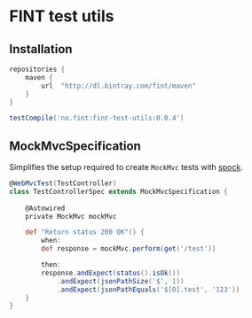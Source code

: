 # FINT test utils

## Installation
```groovy
repositories {
    maven {
        url  "http://dl.bintray.com/fint/maven" 
    }
}

testCompile('no.fint:fint-test-utils:0.0.4')
```

## MockMvcSpecification

Simplifies the setup required to create `MockMvc` tests with [spock](http://spockframework.org/).

```groovy
@WebMvcTest(TestController)
class TestControllerSpec extends MockMvcSpecification {
    
    @Autowired
    private MockMvc mockMvc

    def "Return status 200 OK"() {
        when:
        def response = mockMvc.perform(get('/test'))

        then:
        response.andExpect(status().isOk())
            .andExpect(jsonPathSize('$', 1))
            .andExpect(jsonPathEquals('$[0].test', '123'))
    }
}
```